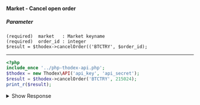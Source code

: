 #### Market - Cancel open order
##### Parameter
    (required)  market   : Market keyname
    (required)  order_id : integer
    $result = $thodex->cancelOrder(('BTCTRY', $order_id);
---

```php
<?php
include_once '../php-thodex-api.php';
$thodex = new Thodex\API('api_key', 'api_secret');
$result = $thodex->cancelOrder('BTCTRY', 215024);
print_r($result);
```
<details>
 <summary>Show Response</summary>

    stdClass Object
    (
        [errors] => 
        [result] => Array
            (
            )
    
    )
</details>